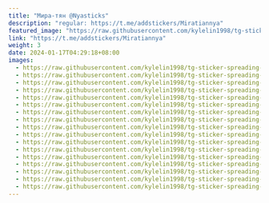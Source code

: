```yaml
---
title: "Мира-тян @Nyasticks"
description: "regular: https://t.me/addstickers/Miratiannya"
featured_image: "https://raw.githubusercontent.com/kylelin1998/tg-sticker-spreading-worldwide-images/main/img/2e997e1d-464f-44eb-9ae2-c13ce9067669.jpg"
link: "https://t.me/addstickers/Miratiannya"
weight: 3
date: 2024-01-17T04:29:18+08:00
images:
  - https://raw.githubusercontent.com/kylelin1998/tg-sticker-spreading-worldwide-images/main/img/2e997e1d-464f-44eb-9ae2-c13ce9067669.jpg
  - https://raw.githubusercontent.com/kylelin1998/tg-sticker-spreading-worldwide-images/main/img/2a3081c6-1cc4-4cac-883f-a827d360d150.jpg
  - https://raw.githubusercontent.com/kylelin1998/tg-sticker-spreading-worldwide-images/main/img/0a97dd7e-e1ef-4ca7-9af7-56bd3af576e1.jpg
  - https://raw.githubusercontent.com/kylelin1998/tg-sticker-spreading-worldwide-images/main/img/3059fa5a-e853-47ac-8733-08089fc249c6.jpg
  - https://raw.githubusercontent.com/kylelin1998/tg-sticker-spreading-worldwide-images/main/img/c176d795-7ed5-4cb9-8af0-29097c19f604.jpg
  - https://raw.githubusercontent.com/kylelin1998/tg-sticker-spreading-worldwide-images/main/img/7f535e13-4779-414a-ba8c-71dd15daecd1.jpg
  - https://raw.githubusercontent.com/kylelin1998/tg-sticker-spreading-worldwide-images/main/img/4bd7af54-acd6-4931-9ba1-edccaf9e634d.jpg
  - https://raw.githubusercontent.com/kylelin1998/tg-sticker-spreading-worldwide-images/main/img/a971b73e-e9ae-4f74-a542-c2eff40a424d.jpg
  - https://raw.githubusercontent.com/kylelin1998/tg-sticker-spreading-worldwide-images/main/img/f1c1545f-e31c-4d2f-aba2-d7527de33953.jpg
  - https://raw.githubusercontent.com/kylelin1998/tg-sticker-spreading-worldwide-images/main/img/e4ee2fff-cd65-4078-895e-8368dc3a2dcc.jpg
  - https://raw.githubusercontent.com/kylelin1998/tg-sticker-spreading-worldwide-images/main/img/2c27904a-3865-4ba0-a327-a93caed177e8.jpg
  - https://raw.githubusercontent.com/kylelin1998/tg-sticker-spreading-worldwide-images/main/img/cfefc160-7506-4d47-bb5f-1f9427de321b.jpg
  - https://raw.githubusercontent.com/kylelin1998/tg-sticker-spreading-worldwide-images/main/img/117fe8d4-d6ca-49c9-8e80-184d52291bbe.jpg
  - https://raw.githubusercontent.com/kylelin1998/tg-sticker-spreading-worldwide-images/main/img/7e04a302-46e5-4040-8343-ce3702ed03a1.jpg
  - https://raw.githubusercontent.com/kylelin1998/tg-sticker-spreading-worldwide-images/main/img/594a2f6a-a1b3-40e7-ad9d-642a1a2aad72.jpg
  - https://raw.githubusercontent.com/kylelin1998/tg-sticker-spreading-worldwide-images/main/img/6ca646c1-8c94-4965-9d65-1738061d1561.jpg
  - https://raw.githubusercontent.com/kylelin1998/tg-sticker-spreading-worldwide-images/main/img/1b9171bf-2b43-47a0-aed0-32eafbe2ba31.jpg
---
```

